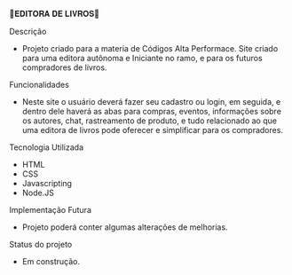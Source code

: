 🦀𝐄𝐃𝐈𝐓𝐎𝐑𝐀 𝐃𝐄 𝐋𝐈𝐕𝐑𝐎𝐒🦀

Descrição

- Projeto criado para a materia de Códigos Alta Performace. Site criado para uma editora autônoma e Iniciante no ramo, e para os futuros compradores de livros.

Funcionalidades
- Neste site o usuário deverá fazer seu cadastro ou login, em seguida, e dentro dele haverá as abas para compras, eventos, informações sobre os autores, chat, rastreamento de produto, e tudo relacionado
 ao que uma editora de livros pode oferecer e simplificar para os compradores.

Tecnologia Utilizada
- HTML
- CSS
- Javascripting
- Node.JS

Implementação Futura
- Projeto poderá conter algumas alterações de melhorias.

Status do projeto
- Em construção.
